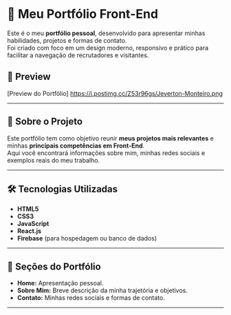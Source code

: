 # 🚀 Meu Portfólio Front-End  

Este é o meu **portfólio pessoal**, desenvolvido para apresentar minhas habilidades, projetos e formas de contato.  
Foi criado com foco em um design moderno, responsivo e prático para facilitar a navegação de recrutadores e visitantes.  

## 📸 Preview  

[Preview do Portfólio] https://i.postimg.cc/Z53r96gs/Jeverton-Monteiro.png  

---

## 📝 Sobre o Projeto  

Este portfólio tem como objetivo reunir **meus projetos mais relevantes** e minhas **principais competências em Front-End**.  
Aqui você encontrará informações sobre mim, minhas redes sociais e exemplos reais do meu trabalho.  

---

## 🛠️ Tecnologias Utilizadas  

- **HTML5**  
- **CSS3**  
- **JavaScript**  
- **React.js**  
- **Firebase** (para hospedagem ou banco de dados)  

---

## 📂 Seções do Portfólio  

- **Home:** Apresentação pessoal.  
- **Sobre Mim:** Breve descrição da minha trajetória e objetivos.    
- **Contato:** Minhas redes sociais e formas de contato.  

---
